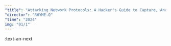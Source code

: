```yaml
---
"title": "Attacking Network Protocols: A Hacker's Guide to Capture, Analysis, and Exploitation"
"director": "RHYME.Q"
"time": "2024"
img: "01/1"
---
```


:text-an-next
